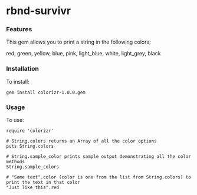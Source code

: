 # rbnd-survivr

### Features

This gem allows you to print a string in the following colors:

red, green, yellow, blue, pink, light_blue, white, light_grey, black

### Installation
To install:
```
gem install colorizr-1.0.0.gem
```

### Usage
To use:
```
require 'colorizr'

# String.colors returns an Array of all the color options
puts String.colors

# String.sample_color prints sample output demonstrating all the color methods
String.sample_colors

# "Some text".color (color is one from the list from String.colors) to print the text in that color
"Just like this".red
```
